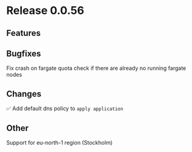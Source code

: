 # Release 0.0.56

## Features

## Bugfixes
Fix crash on fargate quota check if there are already no running fargate nodes

## Changes
✅ Add default dns policy to `apply application`

## Other
Support for eu-north-1 region (Stockholm)
